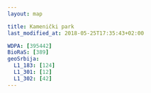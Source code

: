 ```yaml
---
layout: map

title: Kamenički park
last_modified_at: 2018-05-25T17:35:43+02:00

WDPA: [395442]
BioRaS: [389]
geoSrbija:
  L1_183: [124]
  L1_301: [12]
  L1_302: [42]
---
```

